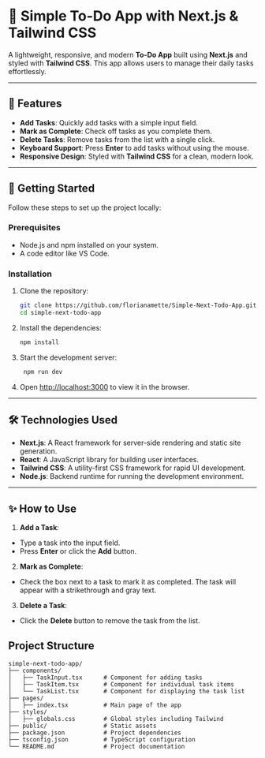 # 📝 Simple To-Do App with Next.js & Tailwind CSS

A lightweight, responsive, and modern **To-Do App** built using **Next.js** and styled with **Tailwind CSS**. This app allows users to manage their daily tasks effortlessly.

---

## 🌟 Features

- **Add Tasks**: Quickly add tasks with a simple input field.
- **Mark as Complete**: Check off tasks as you complete them.
- **Delete Tasks**: Remove tasks from the list with a single click.
- **Keyboard Support**: Press **Enter** to add tasks without using the mouse.
- **Responsive Design**: Styled with **Tailwind CSS** for a clean, modern look.

---

## 🚀 Getting Started

Follow these steps to set up the project locally:

### Prerequisites

- Node.js and npm installed on your system.
- A code editor like VS Code.

### Installation

1. Clone the repository:

   ```bash
   git clone https://github.com/florianamette/Simple-Next-Todo-App.git
   cd simple-next-todo-app
   ```
2. Install the dependencies:

   ```bash
   npm install
   ```
3. Start the development server:

   ```bash
    npm run dev
    ```
   
4. Open [http://localhost:3000](http://localhost:3000) to view it in the browser.

---

## 🛠️ Technologies Used

- **Next.js**: A React framework for server-side rendering and static site generation.
- **React**: A JavaScript library for building user interfaces.
- **Tailwind CSS**: A utility-first CSS framework for rapid UI development.
- **Node.js**: Backend runtime for running the development environment.

---

## ✨ How to Use

1. **Add a Task**:
- Type a task into the input field.
- Press **Enter** or click the **Add** button.

2. **Mark as Complete**:
- Check the box next to a task to mark it as completed. The task will appear with a strikethrough and gray text.

3. **Delete a Task**:
- Click the **Delete** button to remove the task from the list.

## Project Structure

```
simple-next-todo-app/
├── components/
│   ├── TaskInput.tsx      # Component for adding tasks
│   ├── TaskItem.tsx       # Component for individual task items
│   └── TaskList.tsx       # Component for displaying the task list
├── pages/
│   ├── index.tsx          # Main page of the app
├── styles/
│   ├── globals.css        # Global styles including Tailwind
├── public/                # Static assets
├── package.json           # Project dependencies
├── tsconfig.json          # TypeScript configuration
└── README.md              # Project documentation
```